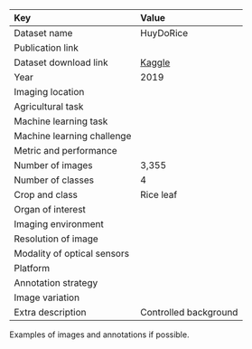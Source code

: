 

| Key                         | Value                                                                             |
|:----------------------------|:----------------------------------------------------------------------------------|
| Dataset name                | HuyDoRice                                                                         |
| Publication link            |                                                                                   |
| Dataset download link       | [Kaggle](https://www.kaggle.com/datasets/minhhuy2810/rice-diseases-image-dataset) |
| Year                        | 2019                                                                              |
| Imaging location            |                                                                                   |
| Agricultural task           |                                                                                   |
| Machine learning task       |                                                                                   |
| Machine learning challenge  |                                                                                   |
| Metric and performance      |                                                                                   |
| Number of images            | 3,355                                                                             |
| Number of classes           | 4                                                                                 |
| Crop and class              | Rice leaf                                                                         |
| Organ of interest           |                                                                                   |
| Imaging environment         |                                                                                   |
| Resolution of image         |                                                                                   |
| Modality of optical sensors |                                                                                   |
| Platform                    |                                                                                   |
| Annotation strategy         |                                                                                   |
| Image variation             |                                                                                   |
| Extra description           | Controlled background                                                             |


Examples of images and annotations if possible.
